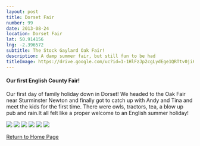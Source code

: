 ```yaml
---
layout: post
title: Dorset Fair
number: 99
date: 2013-08-24
location: Dorset Fair
lat: 50.914156
lng: -2.396572
subtitle: The Stock Gaylard Oak Fair!
description: A damp summer fair, but still fun to be had
titleImage: https://drive.google.com/uc?id=1-1HlFzJp2cgLydEge1QRTtv0ji6IlEr_
---
```


<h4>Our first English County Fair!</h4>

Our first day of family holiday down in Dorset! We headed to the Oak Fair near Sturminster Newton and finally got to catch up with Andy and Tina and meet the kids for the first time.
There were owls, tractors, tea, a blow up pub and rain.It all felt like a proper welcome to an English summer holiday!

<img src="https://drive.google.com/uc?id=1uJcsUqzIEkUDmzLdIRx0T4e0RnSCLJ4n" class="image1">
<img src="https://drive.google.com/uc?id=1D85ELhTSdsk8AictEt2tBmiEeU19C9X7" class="image1">
<img src="https://drive.google.com/uc?id=1G1Th1hLuzDGX_ANi0eCBC0I9WGZSFdb7" class="image1">
<img src="https://drive.google.com/uc?id=1uTwxMBoA6BlCmWbvRieQqbqqp1BxxAp1" class="image1">
<img src="https://drive.google.com/uc?id=1ZrCot6lLu3N5FFDHhuFIrxVc48SWi_5Z" class="image1">
<img src="https://drive.google.com/uc?id=1sCqg0PcelI-YMt3vfv313zvzFFME8klE" class="image1">


<a href="https://adventuresofthetravellingtwins.com/">Return to Home Page</a>
